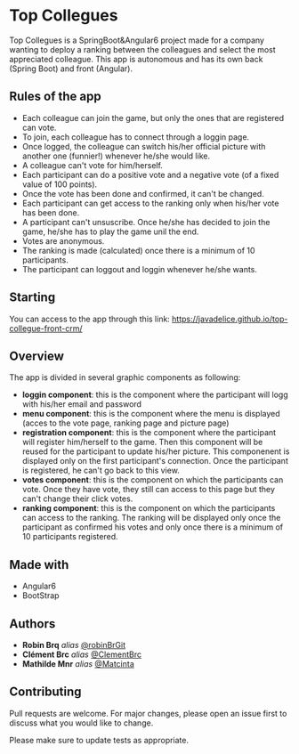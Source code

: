 # Top Collegues

Top Collegues is a SpringBoot&Angular6 project made for a company wanting to deploy a ranking between the colleagues and select the most appreciated colleague.
This app is autonomous and has its own back (Spring Boot) and front (Angular).

## Rules of the app
  - Each colleague can join the game, but only the ones that are registered can vote.
  - To join, each colleague has to connect through a loggin page.
  - Once logged, the colleague can switch his/her official picture with another one (funnier!) whenever he/she would like.
  - A colleague can't vote for him/herself.
  - Each participant can do a positive vote and a negative vote (of a fixed value of 100 points).
  - Once the vote has been done and confirmed, it can't be changed.
  - Each participant can get access to the ranking only when his/her vote has been done.
  - A participant can't unsuscribe. Once he/she has decided to join the game, he/she has to play the game unil the end.
  - Votes are anonymous.
  - The ranking is made (calculated) once there is a minimum of 10 participants.
  - The participant can loggout and loggin whenever he/she wants.

## Starting
You can access to the app through this link: https://javadelice.github.io/top-collegue-front-crm/

## Overview
The app is divided in several graphic components as following:
  - <strong>loggin component</strong>: this is the component where the participant will logg with his/her email and password
  - <strong>menu component</strong>: this is the component where the menu is displayed (acces to the vote page, ranking page and picture page)
  - <strong>registration component</strong>: this is the component where the participant will register him/herself to the game. Then this component will be reused for the participant to update his/her picture.
  This componenent is displayed only on the first participant's connection. Once the participant is registered, he can't go back to this view.
  - <strong>votes component</strong>: this is the component on which the participants can vote. Once they have vote, they still can access to this page but they can't change their click votes.
  - <strong>ranking component</strong>: this is the component on which the participants can access to the ranking. The ranking will be displayed only once the participant as confirmed his votes and only once there is a minimum of 10 participants registered.

## Made with
  - Angular6
  - BootStrap

## Authors
* **Robin Brq** _alias_ [@robinBrGit](https://github.com/robinBrGit)
* **Clément Brc** _alias_ [@ClementBrc](https://github.com/ClementBrc)
* **Mathilde Mnr** _alias_ [@Matcinta](https://github.com/Matcinta)


## Contributing
Pull requests are welcome. For major changes, please open an issue first to discuss what you would like to change.

Please make sure to update tests as appropriate.
